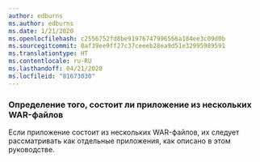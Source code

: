 ```yaml
---
author: edburns
ms.author: edburns
ms.date: 1/21/2020
ms.openlocfilehash: c2556752fd8be91976747996566a184ee3c09d0b
ms.sourcegitcommit: 0af39ee9ff27c37ceeeb28ea9d51e32995989591
ms.translationtype: HT
ms.contentlocale: ru-RU
ms.lasthandoff: 04/21/2020
ms.locfileid: "81673030"
---
```

### <a name="determine-whether-your-application-is-composed-of-multiple-wars"></a>Определение того, состоит ли приложение из нескольких WAR-файлов

Если приложение состоит из нескольких WAR-файлов, их следует рассматривать как отдельные приложения, как описано в этом руководстве.

